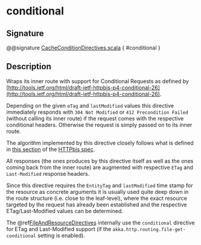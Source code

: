 # conditional

## Signature

@@signature [CacheConditionDirectives.scala](../../../../../../../../../akka-http/src/main/scala/akka/http/scaladsl/server/directives/CacheConditionDirectives.scala) { #conditional }

## Description

Wraps its inner route with support for Conditional Requests as defined
by [http://tools.ietf.org/html/draft-ietf-httpbis-p4-conditional-26](http://tools.ietf.org/html/draft-ietf-httpbis-p4-conditional-26).

Depending on the given `eTag` and `lastModified` values this directive immediately responds with
`304 Not Modified` or `412 Precondition Failed` (without calling its inner route) if the request comes with the
respective conditional headers. Otherwise the request is simply passed on to its inner route.

The algorithm implemented by this directive closely follows what is defined in [this section](http://tools.ietf.org/html/draft-ietf-httpbis-p4-conditional-26#section-6) of the
[HTTPbis spec](https://datatracker.ietf.org/wg/httpbis/).

All responses (the ones produces by this directive itself as well as the ones coming back from the inner route) are
augmented with respective `ETag` and `Last-Modified` response headers.

Since this directive requires the `EntityTag` and `lastModified` time stamp for the resource as concrete arguments
it is usually used quite deep down in the route structure (i.e. close to the leaf-level), where the exact resource
targeted by the request has already been established and the respective ETag/Last-Modified values can be determined.

The @ref[FileAndResourceDirectives](../file-and-resource-directives/index.md) internally use the `conditional` directive for ETag and Last-Modified support
(if the `akka.http.routing.file-get-conditional` setting is enabled).